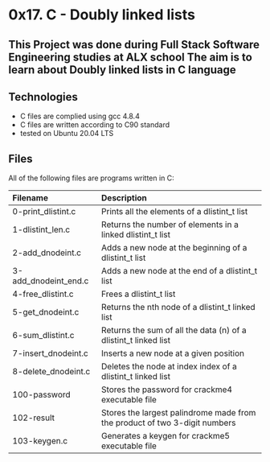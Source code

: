 # 0x17. C - Doubly linked lists
## This Project was done during Full Stack Software Engineering studies at ALX school The aim is to learn about Doubly linked lists in C language

## Technologies
* C files are complied using gcc 4.8.4
* C files are written according to C90 standard
* tested on Ubuntu 20.04 LTS
## Files
All of the following files are programs written in C:

|Filename	| Description|
|:--------|:------------|
|0-print_dlistint.c|	Prints all the elements of a dlistint_t list|
|1-dlistint_len.c|	Returns the number of elements in a linked dlistint_t list|
|2-add_dnodeint.c|	Adds a new node at the beginning of a dlistint_t list|
|3-add_dnodeint_end.c|	Adds a new node at the end of a dlistint_t list|
|4-free_dlistint.c|	Frees a dlistint_t list|
|5-get_dnodeint.c|	Returns the nth node of a dlistint_t linked list|
|6-sum_dlistint.c|	Returns the sum of all the data (n) of a dlistint_t linked list|
|7-insert_dnodeint.c|	Inserts a new node at a given position|
|8-delete_dnodeint.c|	Deletes the node at index index of a dlistint_t linked list|
|100-password|	Stores the password for crackme4 executable file|
|102-result|	Stores the largest palindrome made from the product of two 3-digit numbers|
|103-keygen.c|	Generates a keygen for crackme5 executable file|
